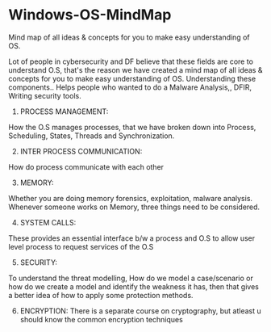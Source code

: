 # Windows-OS-MindMap
Mind map of all ideas &amp; concepts for you to make easy understanding of OS.


Lot of people in cybersecurity and DF believe that these fields are core to understand O.S, that's the reason we have created a mind map of all ideas & concepts for you to make easy understanding of OS. Understanding these components.. Helps people who wanted to do a Malware Analysis,, DFIR, Writing security tools.


1. PROCESS MANAGEMENT:

How the O.S manages processes, that we have broken down into Process, Scheduling, States, Threads and Synchronization.


2. INTER PROCESS COMMUNICATION:

How do process communicate with each other

3. MEMORY:

Whether you are doing memory forensics, exploitation, malware analysis. Whenever someone works on Memory, three things need to be considered.

4. SYSTEM CALLS:

These provides an essential interface b/w a process and O.S to allow user level process to request services of the O.S

5. SECURITY:

To understand the threat modelling, How do we model a case/scenario or how do we create a model and identify the weakness it has, then that gives a better idea of how to apply some protection methods. 

6. ENCRYPTION:
There is a separate course on cryptography, but atleast u should know the common encryption techniques
